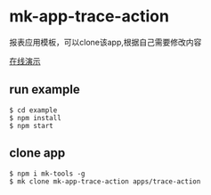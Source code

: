# mk-app-trace-action


报表应用模板，可以clone该app,根据自己需要修改内容

[在线演示](https://ziaochina.github.io/mk-app-trace-action/)

## run example

```
$ cd example
$ npm install
$ npm start
```

## clone app

```
$ npm i mk-tools -g
$ mk clone mk-app-trace-action apps/trace-action
```
